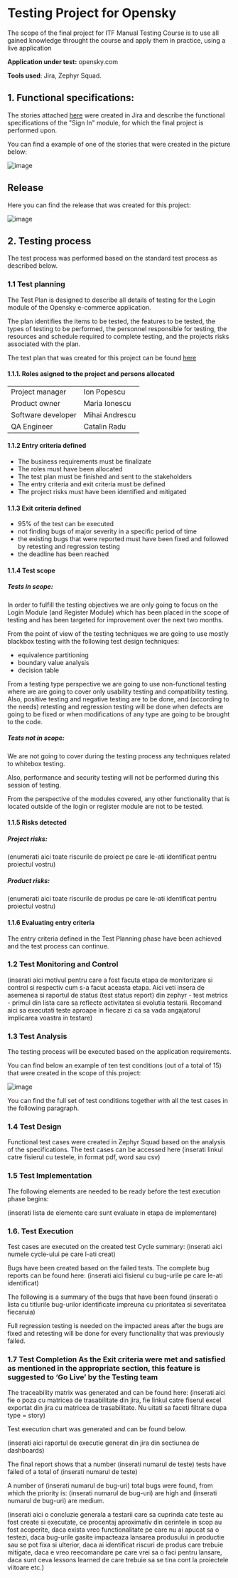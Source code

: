 # Testing Project for Opensky

The scope of the final project for ITF Manual Testing Course is to use all gained knowledge throught the course and apply them in practice, using a live application

**Application under test:** opensky.com

**Tools used**: Jira, Zephyr Squad.

## 1. Functional specifications:

The stories attached [here](https://github.com/itfactorycourses/Testare_Manuala/blob/main/Jira_Stories.doc) were created in Jira and describe the functional specifications of the "Sign In" module, for which the final project is performed upon.

You can find a example of one of the stories that were created in the picture below:

![image](https://github.com/itfactorycourses/Testare_Manuala/assets/143410937/bb61d16a-9add-400e-bc72-7025f7387228)


## Release

Here you can find the release that was created for this project:

![image](https://github.com/itfactorycourses/Testare_Manuala/assets/143410937/e044f46f-29d3-4302-ae51-bdd891f44c4c)

## 2. Testing process
The test process was performed based on the standard test process as described below.

### 1.1 Test planning
The Test Plan is designed to describe all details of testing for the Login module of the Opensky e-commerce application. 

The plan identifies the items to be tested, the features to be tested, the types of testing to be performed, the personnel responsible for testing, the resources and schedule required to complete testing, and the projects risks associated with the plan. 

The test plan that was created for this project can be found [here](https://github.com/itfactorycourses/Testare_Manuala/blob/main/Plan%20de%20Testare%20-%20de%20incarcat%20pe%20git%20(modificat%20conform%20proiectului%20vostru).pdf)

#### 1.1.1. Roles asigned to the project and persons allocated

<table>
<tr><td>Project manager </td><td>Ion Popescu</td> </tr>
<tr><td>Product owner</td><td>Maria Ionescu</td></tr>
<tr><td>Software developer</td><td>Mihai Andrescu</td></tr>
<tr><td>QA Engineer</td><td>Catalin Radu</td></tr>
</table>

#### 1.1.2 Entry criteria defined

- The business requirements must be finalizate
- The roles must have been allocated
- The test plan must be finished and sent to the stakeholders
- The entry criteria and exit criteria must be defined
- The project risks must have been identified and mitigated


#### 1.1.3 Exit criteria defined

- 95% of the test can be executed
- not finding bugs of major severity in a specific period of time
- the existing bugs that were reported must have been fixed and followed by retesting and regression testing
- the deadline has been reached


#### 1.1.4 Test scope

##### Tests in scope:

In order to fulfill the testing objectives we are only going to focus on the Login Module (and Register Module) which has been placed in the scope of testing and has been targeted for improvement over the next two months.

From the point of view of the testing techniques we are going to use mostly blackbox testing with the following test design techniques: 

- equivalence partitioning
- boundary value analysis
- decision table

From a testing type perspective we are going to use  non-functional testing  where we are going to cover only usability testing and compatibility testing.
Also, positive testing and negative testing are to be done, and (according to the needs) retesting and regression testing will be done when defects are going to be fixed or when modifications of any type are going to be brought to the code.

##### Tests not in scope:

We are not going to cover during the testing process any techniques related to whitebox testing. 

Also, performance and security testing will not be performed during this session of testing. 

From the perspective of the modules covered, any other functionality that is located outside of the login or register module are not to be tested.

#### 1.1.5 Risks detected

##### Project risks:
(enumerati aici toate riscurile de proiect pe care le-ati identificat pentru proiectul vostru)

##### Product risks:
(enumerati aici toate riscurile de produs pe care le-ati identificat pentru proiectul vostru)

#### 1.1.6 Evaluating entry criteria
The entry criteria defined in the Test Planning phase have been achieved and the test process can continue.

### 1.2 Test Monitoring and Control
(inserati aici motivul pentru care a fost facuta etapa de monitorizare si control si respectiv cum s-a facut aceasta etapa. Aici veti insera de asemenea si raportul de status (test status report) din zephyr - test metrics - primul din lista care sa reflecte activitatea si evolutia testarii. Recomand aici sa executati teste aproape in fiecare zi ca sa vada angajatorul implicarea voastra in testare)

### 1.3 Test Analysis
The testing process will be executed based on the application requirements.

You can find below an example of ten test conditions (out of a total of 15) that were created in the scope of this project:

![image](https://github.com/itfactorycourses/Testare_Manuala/assets/143410937/492a20fa-d87a-4f1e-a8af-7074e9a4dd1c)

You can find the full set of test conditions together with all the test cases in the following paragraph.

### 1.4 Test Design
Functional test cases were created in Zephyr Squad based on the analysis of the specifications. The test cases can be accessed here (inserati linkul catre fisierul cu testele, in format pdf, word sau csv)

### 1.5 Test Implementation
The following elements are needed to be ready before the test execution phase begins:

(inserati lista de elemente care sunt evaluate in etapa de implementare)

### 1.6. Test Execution
Test cases are executed on the created test Cycle summary: (inserati aici numele cycle-ului pe care l-ati creat)

Bugs have been created based on the failed tests. The complete bug reports can be found here: (inserati aici fisierul cu bug-urile pe care le-ati identificat)

The following is a summary of the bugs that have been found (inserati o lista cu titlurile bug-urilor identificate impreuna cu prioritatea si severitatea fiecaruia)

Full regression testing is needed on the impacted areas after the bugs are fixed and retesting will be done for every functionality that was previously failed.

### 1.7 Test Completion As the Exit criteria were met and satisfied as mentioned in the appropriate section, this feature is suggested to ‘Go Live’ by the Testing team

The traceability matrix was generated and can be found here: (inserati aici fie o poza cu matricea de trasabilitate din jira, fie linkul catre fiserul excel exportat din jira cu matricea de trasabilitate. Nu uitati sa faceti filtrare dupa type = story)

Test execution chart was generated and can be found below.

(inserati aici raportul de executie generat din jira din sectiunea de dashboards)

The final report shows that a number (inserati numarul de teste) tests have failed of a total of (inserati numarul de teste)

A number of (inserati numarul de bug-uri) total bugs were found, from which the priority is: (inserati numarul de bug-uri) are high and (inserati numarul de bug-uri) are medium.

(inserati aici o concluzie generala a testarii care sa cuprinda cate teste au fost create si executate, ce procentaj aproximativ din cerintele in scop au fost acoperite, daca exista vreo functionalitate pe care nu ai apucat sa o testezi, daca bug-urile gasite impacteaza lansarea produsului in productie sau se pot fixa si ulterior, daca ai identificat riscuri de produs care trebuie mitigate, daca e vreo reecomandare pe care vrei sa o faci pentru lansare, daca sunt ceva lessons learned de care trebuie sa se tina cont la proiectele viitoare etc.)
